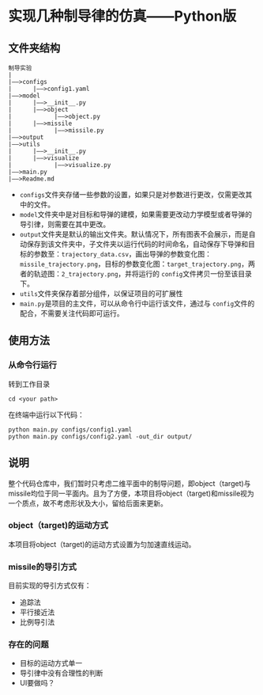# 实现几种制导律的仿真——Python版

## 文件夹结构

```
制导实验
|
|——>configs
|      |——>config1.yaml
|——>model
|      |——>__init__.py
|      |——>object
|            |——>object.py
|      |——>missile
|            |——>missile.py
|——>output
|——>utils
|      |——>__init__.py
|      |——>visualize
|            |——>visualize.py
|——>main.py
|——>Readme.md
```

* `configs`文件夹存储一些参数的设置，如果只是对参数进行更改，仅需更改其中的文件。
* `model`文件夹中是对目标和导弹的建模，如果需要更改动力学模型或者导弹的导引律，则需要在其中更改。
* `output`文件夹是默认的输出文件夹。默认情况下，所有图表不会展示，而是自动保存到该文件夹中，子文件夹以运行代码的时间命名，自动保存下导弹和目标的参数至：`trajectory_data.csv`，画出导弹的参数变化图：`missile_trajectory.png`，目标的参数变化图：`target_trajectory.png`，两者的轨迹图：`2_trajectory.png`，并将运行的 `config`文件拷贝一份至该目录下。
* `utils`文件夹保存着部分组件，以保证项目的可扩展性
* `main.py`是项目的主文件，可以从命令行中运行该文件，通过与 `config`文件的配合，不需要关注代码即可运行。

## 使用方法

### 从命令行运行

转到工作目录

```
cd <your path>
```

在终端中运行以下代码：

```
python main.py configs/config1.yaml
python main.py configs/config2.yaml -out_dir output/  
```

## 说明

整个代码仓库中，我们暂时只考虑二维平面中的制导问题，即object（target)与missile均位于同一平面内。且为了方便，本项目将object（target)和missile视为一个质点，故不考虑形状及大小，留给后面来更新。

### object（target)的运动方式

本项目将object（target)的运动方式设置为匀加速直线运动。

### missile的导引方式

目前实现的导引方式仅有：

* 追踪法
* 平行接近法
* 比例导引法

### 存在的问题

* 目标的运动方式单一
* 导引律中没有合理性的判断
* UI要做吗？
